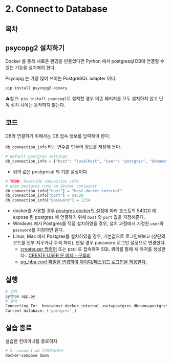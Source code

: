 # 2. Connect to Database

## 목차

## psycopg2 설치하기

Docker 를 통해 새로운 환경을 만들었다면 Python 에서 postgresql DB에 연결할 수 있는 기능을 설치해야 한다.

Psycopg 는 가장 많이 쓰이는 PostgreSQL adapter 이다.
```bash
pip install psycopg2-binary
```
⚠️참고: <code>pip install psycopg2</code>로 설치할 경우 의존 패키지를 모두 설치하지 않고 단독 설치 시에는 동작하지 않는다.

## 코드
DB와 연결하기 위해서는 DB 접속 정보를 입력해야 한다.

<code>db_connection_info</code> 라는 변수를 만들어 정보를 저장해 둔다.

```python
# default postgres settings
db_connection_info = {"host": "localhost", "user": "postgres", "dbname": "postgres", "port": 5432}
```
- 위의 값은 postgresql 의 기본 설정이다.

```python
# TODO: Override connection info
# when postgres runs on docker container
db_connection_info["host"] = "host.docker.internal"
db_connection_info["port"] = 54320
db_connection_info["password"] = 1234
```
- docker를 사용할 경우 [postgres docker의 설정](https://github.com/dreamwayjgs/hyu-database-class-2019/blob/master/postgres/README.md)에 따라 호스트의 54320 에 expose 된 postgres 에 연결하기 위해 <code>host</code> 와 <code>port</code> 값을 지정해준다.
- Windows 에서 Postgres를 직접 설치하였을 경우, 설치 과정에서 지정한 <code>user</code>와 <code>password</code>를 지정하면 된다.
- Linux, Mac 에서 Postgres를 설치하였을 경우, 기본값으로 로그인해보고 (상단의 코드를 전부 지우거나 주석 처리), 안될 경우 password 로그인 설정으로 변경한다.
    - [createuser 명령어](https://www.postgresql.org/docs/current/app-createuser.html) 또는 psql 로 접속하여 SQL 쿼리를 통해 새 유저를 생성한다.: [CREATE USER 문 예제 - 구루비](http://www.gurubee.net/lecture/2939)
    - [pg_hba.conf 파일을 변경하여 아이디/패스워드 로그인을 허용한다.](https://stackoverflow.com/questions/4328679/how-to-configure-postgresql-so-it-accepts-loginpassword-auth)


## 실행

```bash
# 입력
python app.py 
# 출력
Connecting To:  host=host.docker.internal user=postgres dbname=postgres password=1234 port=54320
Current database: ('postgres',)
```

## 실습 종료
실습한 컨테이너를 종료하자
```bash
# 2. connect-db 디렉토리에서
docker-compose down
```